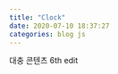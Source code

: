 ```yaml
---
title: "Clock"
date: 2020-07-10 18:37:27
categories: blog js
---
```


대충 콘텐츠
6th edit

<p id="fulldate"></p>

<span id="posthr"></span><span id="postmn"></span><span id="postsc"></span>
<span id="postdate"></span>

<script>
setInterval( function() { var ppapd = new Date(); $("#fulldate").text(ppapd); }, 1000);
setInterval( function() { 
  var postd = new Date(); 
  $("#posthr").text(postd.getHours());
  $("#postmn").text(postd.getMinutes());
  $("#postsc").text(postd.getSeconds());
  $("#postdate").text(postd);
}, 1000);
</script>
